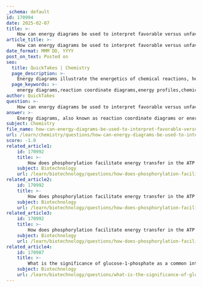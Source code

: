 ```yaml
---
_schema: default
id: 170994
date: 2025-02-07
title: >-
    How can energy diagrams be used to interpret favorable versus unfavorable reactions?
article_title: >-
    How can energy diagrams be used to interpret favorable versus unfavorable reactions?
date_format: MMM DD, YYYY
post_on_text: Posted on
seo:
  title: QuickTakes | Chemistry
  page_description: >-
    Energy diagrams illustrate the energetics of chemical reactions, helping to determine whether reactions are favorable or unfavorable based on the energy levels of reactants and products, activation energy, and Gibbs Free Energy changes.
  page_keywords: >-
    energy diagrams,reaction coordinate diagrams,energy profiles,chemical reactions,activation energy,overall energy change,favorable reactions,unfavorable reactions,Gibbs Free Energy,exothermic reactions,endothermic reactions,energy barriers
author: QuickTakes
question: >-
    How can energy diagrams be used to interpret favorable versus unfavorable reactions?
answer: >-
    Energy diagrams, also known as reaction coordinate diagrams or energy profiles, are essential tools in understanding the energetics of chemical reactions. They visually represent the energy changes that occur during a reaction, allowing us to interpret whether a reaction is favorable or unfavorable based on the energy of the reactants and products.\n\n### Key Components of Energy Diagrams\n\n1. **Axes**: \n   - The vertical axis represents the energy of the system.\n   - The horizontal axis represents the reaction coordinate, which traces the progress of the reaction from reactants to products.\n\n2. **Reactants and Products**: \n   - The starting materials (reactants) are plotted at a certain energy level, while the products are plotted at another level, indicating their relative stability.\n\n3. **Activation Energy**: \n   - The peak of the diagram represents the transition state, which is the highest energy point that must be overcome for the reaction to proceed. The difference in energy between the reactants and this peak is known as the activation energy ($E_{act}$).\n\n4. **Overall Energy Change ($\Delta E$)**: \n   - The overall change in energy between the reactants and products is indicated by the difference in their energy levels. A negative $\Delta E$ (where the products are lower in energy than the reactants) indicates an exothermic reaction, which is generally favorable. Conversely, a positive $\Delta E$ indicates an endothermic reaction, which may be unfavorable unless coupled with a favorable process.\n\n### Interpreting Favorable vs. Unfavorable Reactions\n\n- **Favorable Reactions**: \n  - If the energy level of the products is lower than that of the reactants (i.e., the tail end of the energy diagram is lower than the front), the reaction is energetically favorable. This is often associated with a negative Gibbs Free Energy change ($\Delta G < 0$), indicating that the reaction can occur spontaneously.\n\n- **Unfavorable Reactions**: \n  - If the energy level of the products is higher than that of the reactants (i.e., the tail end is higher), the reaction is energetically unfavorable. This is typically associated with a positive Gibbs Free Energy change ($\Delta G > 0$), meaning the reaction does not occur spontaneously and requires an input of energy to proceed.\n\n- **High Peaks**: \n  - High peaks in the energy diagram represent points of high activation energy, which can slow down the reaction. These points are often referred to as "energy barriers" that must be overcome for the reaction to proceed.\n\n### Conclusion\n\nEnergy diagrams are invaluable for visualizing the energetics of chemical reactions. By analyzing the relative energy levels of reactants and products, as well as the activation energy required, one can determine the favorability of a reaction. Understanding these concepts is crucial in fields such as biochemistry, where reactions often need to be coupled or driven by external energy inputs to proceed.
subject: Chemistry
file_name: how-can-energy-diagrams-be-used-to-interpret-favorable-versus-unfavorable-reactions.md
url: /learn/chemistry/questions/how-can-energy-diagrams-be-used-to-interpret-favorable-versus-unfavorable-reactions
score: -1.0
related_article1:
    id: 170992
    title: >-
        How does phosphorylation facilitate energy transfer in the ATP and ADP cycle?
    subject: Biotechnology
    url: /learn/biotechnology/questions/how-does-phosphorylation-facilitate-energy-transfer-in-the-atp-and-adp-cycle
related_article2:
    id: 170992
    title: >-
        How does phosphorylation facilitate energy transfer in the ATP and ADP cycle?
    subject: Biotechnology
    url: /learn/biotechnology/questions/how-does-phosphorylation-facilitate-energy-transfer-in-the-atp-and-adp-cycle
related_article3:
    id: 170992
    title: >-
        How does phosphorylation facilitate energy transfer in the ATP and ADP cycle?
    subject: Biotechnology
    url: /learn/biotechnology/questions/how-does-phosphorylation-facilitate-energy-transfer-in-the-atp-and-adp-cycle
related_article4:
    id: 170987
    title: >-
        What is the significance of glucose-1-phosphate as a common intermediate in sucrose synthesis?
    subject: Biotechnology
    url: /learn/biotechnology/questions/what-is-the-significance-of-glucose1phosphate-as-a-common-intermediate-in-sucrose-synthesis
---
```


&nbsp;